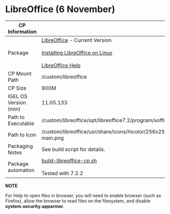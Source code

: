 # LibreOffice (6 November)

|  CP Information |            |
|--------------------|------------|
| Package | [LibreOffice](https://www.libreoffice.org) - Current Version <br /><br /> [Installing LibreOffice on Linux](https://wiki.documentfoundation.org/Documentation/Install/Linux) <br /><br /> [LibreOffice Help](https://help.libreoffice.org)|
| CP Mount Path | /custom/libreoffice |
| CP Size | 900M |
| IGEL OS Version (min) | 11.05.133 |
| Path to Executable | /custom/libreoffice/opt/libreoffice7.2/program/soffice |
| Path to Icon | /custom/libreoffice/usr/share/icons/hicolor/256x256/apps/libreoffice7.2-main.png |
| Packaging Notes | See build script for details. |
| Package automation | [build-libreoffice-cp.sh](build-libreoffice-cp.sh) <br /><br /> Tested with 7.2.2 |

**NOTE**

For Help to open files in browser, you will need to enable browser (such as Firefox), allow the browser to read files on the filesystem, and disable **system.security.apparmor**.
